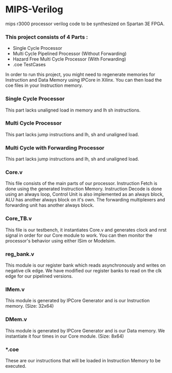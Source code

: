 MIPS-Verilog
============

mips r3000 processor verilog code to be synthesized on Spartan 3E FPGA.

<h3>This project consists of 4 Parts :</h3>
<ul>
  <li>Single Cycle Processor</li>
  <li>Multi Cycle Pipelined Processor (Without Forwarding)</li>
  <li>Hazard Free Multi Cycle Processor (With Forwarding)</li>
  <li>.coe TestCases</li>
</ul>

In order to run this project, you might need to regenerate memories for Instruction and Data Memory using IPCore in Xilinx. You can then load the coe files in your Instruction memory.

<h3>Single Cycle Processor</h3>
This part lacks unaligned load in memory and lh sh instructions.
<h3>Multi Cycle Processor</h3>
This part lacks jump instructions and lh, sh and unaligned load.
<h3>Multi Cycle with Forwarding Processor</h3>
This part lacks jump instructions and lh, sh and unaligned load.

<h3>Core.v</h3>
This file consists of the main parts of our processor. Instruction Fetch is done using the generated Instruction Memory. 
Instruction Decode is done using an always loop, Control Unit is also implemented as an always block, ALU has another always block on it's own.
The forwarding multiplexers and forwarding unit has another always block.

<h3>Core_TB.v</h3>
This file is our testbench, it instantiates Core.v and generates clock and nrst signal in order for our Core module to work. You can then monitor the processor's behavior using either ISim or Modelsim.
<h3>reg_bank.v</h3>
This module is our register bank which reads asynchronously and writes on negative clk edge. We have modified our register banks to read on the clk edge for our pipelined versions.
<h3>IMem.v</h3>
This module is generated by IPCore Generator and is our Instruction memory. (Size: 32x64)
<h3>DMem.v</h3>
This module is generated by IPCore Generator and is our Data memory. We instantiate it four times in our Core module. (Size: 8x64)
<h3>*.coe</h3>
These are our instructions that will be loaded in Instruction Memory to be executed.
